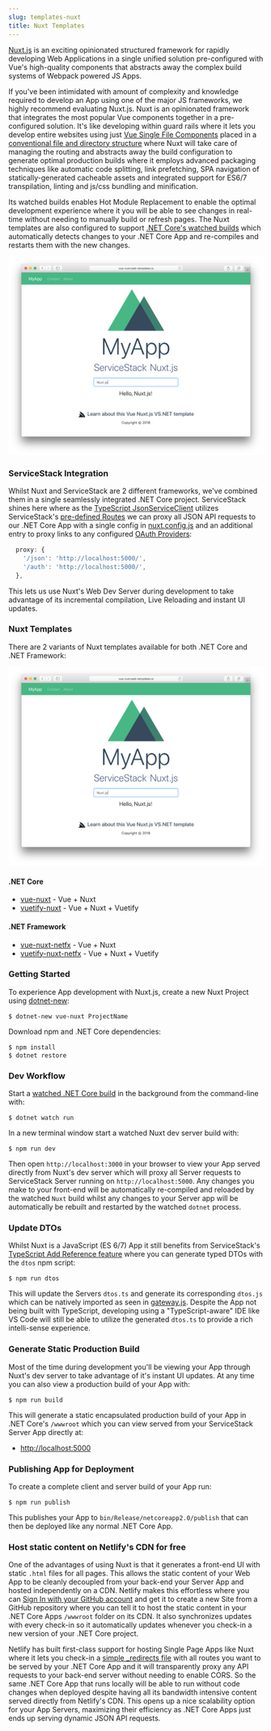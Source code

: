 ```yaml
---
slug: templates-nuxt
title: Nuxt Templates
---
```


[Nuxt.js](https://nuxtjs.org) is an exciting opinionated structured framework for rapidly developing Web Applications in a single unified solution pre-configured with Vue's high-quality components that abstracts away the complex build systems of Webpack powered JS Apps.

If you've been intimidated with amount of complexity and knowledge required to develop an App using one of the major JS frameworks, we highly recommend evaluating Nuxt.js. Nuxt is an opinionated framework that integrates the most popular Vue components together in a pre-configured solution. It's like developing within guard rails where it lets you develop entire websites using just [Vue Single File Components](https://vuejs.org/v2/guide/single-file-components.html) placed in a [conventional file and directory structure](https://nuxtjs.org/guide/routing) where Nuxt will take care of managing the routing and abstracts away the build configuration to generate optimal production builds where it employs advanced packaging techniques like automatic code splitting, link prefetching, SPA navigation of statically-generated cacheable assets and integrated support for ES6/7 transpilation, linting and js/css bundling and minification.

Its watched builds enables Hot Module Replacement to enable the optimal development experience where it you will be able to see changes in real-time without needing to manually build or refresh pages. The Nuxt templates are also configured to support [.NET Core's watched builds](/templates-websites#watched-net-core-builds) which automatically detects changes to your .NET Core App and re-compiles and restarts them with the new changes. 

[![](https://raw.githubusercontent.com/ServiceStack/Assets/master/csharp-templates/vue-nuxt.png)](https://github.com/NetCoreTemplates/vue-nuxt)

### ServiceStack Integration

Whilst Nuxt and ServiceStack are 2 different frameworks, we've combined them in a single seamlessly integrated .NET Core project. ServiceStack shines here where as the [TypeScript JsonServiceClient](/typescript-add-servicestack-reference#typescript-serviceclient) utilizes ServiceStack's [pre-defined Routes](/routing#pre-defined-routes) we can proxy all JSON API requests to our .NET Core App with a single config in [nuxt.config.js](https://github.com/NetCoreTemplates/vue-nuxt/blob/master/MyApp/nuxt.config.js) and an additional entry to proxy links to any configured [OAuth Providers](/authentication-and-authorization#oauth-providers):

```js
  proxy: {
    '/json': 'http://localhost:5000/',
    '/auth': 'http://localhost:5000/',
  },
```

This lets us use Nuxt's Web Dev Server during development to take advantage of its incremental compilation, Live Reloading and instant UI updates. 

### Nuxt Templates 

There are 2 variants of Nuxt templates available for both .NET Core and .NET Framework:

[![](https://raw.githubusercontent.com/ServiceStack/Assets/master/csharp-templates/vue-nuxt.png)](https://github.com/NetCoreTemplates/vue-nuxt)

#### .NET Core

  - [vue-nuxt](https://github.com/NetCoreTemplates/vue-nuxt) - Vue + Nuxt
  - [vuetify-nuxt](https://github.com/NetCoreTemplates/vuetify-nuxt) - Vue + Nuxt + Vuetify

#### .NET Framework

  - [vue-nuxt-netfx](https://github.com/NetFrameworkTemplates/vue-nuxt-netfx) - Vue + Nuxt
  - [vuetify-nuxt-netfx](https://github.com/NetFrameworkTemplates/vuetify-nuxt-netfx) - Vue + Nuxt + Vuetify

### Getting Started 

To experience App development with Nuxt.js, create a new Nuxt Project using [dotnet-new](/dotnet-new):

    $ dotnet-new vue-nuxt ProjectName

Download npm and .NET Core dependencies:

    $ npm install
    $ dotnet restore

### Dev Workflow

Start a [watched .NET Core build](/templates-websites#watched-net-core-builds) in the background from the command-line with:

    $ dotnet watch run

In a new terminal window start a watched Nuxt dev server build with:

    $ npm run dev

Then open `http://localhost:3000` in your browser to view your App served directly from Nuxt's dev server which will proxy all Server requests to ServiceStack Server running on `http://localhost:5000`. Any changes you make to your front-end will be automatically re-compiled and reloaded by the watched `Nuxt` build whilst any changes to your Server app will be automatically be rebuilt and restarted by the watched `dotnet` process.

### Update DTOs

Whilst Nuxt is a JavaScript (ES 6/7) App it still benefits from ServiceStack's [TypeScript Add Reference feature](/typescript-add-servicestack-reference) where you can generate typed DTOs with the `dtos` npm script:

    $ npm run dtos

This will update the Servers `dtos.ts` and generate its corresponding `dtos.js` which can be natively imported as seen in 
[gateway.js](https://github.com/NetCoreTemplates/vue-nuxt/blob/master/MyApp/src/shared/gateway.js#L3). Despite the App not being built with TypeScript, developing using a "TypeScript-aware" IDE like VS Code will still be able to utilize the generated `dtos.ts` to provide a rich intelli-sense experience.

### Generate Static Production Build

Most of the time during development you'll be viewing your App through Nuxt's dev server to take advantage of it's instant UI updates. At any time you can also view a production build of your App with:

    $ npm run build

This will generate a static encapsulated production build of your App in .NET Core's `/wwwroot` which you can view served from your ServiceStack Server App directly at:

 - [http://localhost:5000](http://localhost:5000)


### Publishing App for Deployment

To create a complete client and server build of your App run:

    $ npm run publish

This publishes your App to `bin/Release/netcoreapp2.0/publish` that can then be deployed like any normal .NET Core App.

### Host static content on Netlify's CDN for free

One of the advantages of using Nuxt is that it generates a front-end UI with static `.html` files for all pages. This allows the static content of your Web App to be cleanly decoupled from your back-end your Server App and hosted independently on a CDN. Netlify makes this effortless where you can [Sign In with your GitHub account](https://app.netlify.com/signup) and get it to create a new Site from a GitHub repository where you can tell it to host the static content in your .NET Core Apps `/wwwroot` folder on its CDN. It also synchronizes updates with every check-in so it automatically updates whenever you check-in a new version of your .NET Core project. 

Netlify has built first-class support for hosting Single Page Apps like Nuxt where it lets you check-in a [simple _redirects file](https://www.netlify.com/docs/redirects/) with all routes you want to be served by your .NET Core App and it will transparently proxy any API requests to your back-end server without needing to enable CORS. So the same .NET Core App that runs locally will be able to run without code changes when deployed despite having all its bandwidth intensive content served directly from Netlify's CDN. This opens up a nice scalability option for your App Servers, maximizing their efficiency as .NET Core Apps just ends up serving dynamic JSON API requests.
